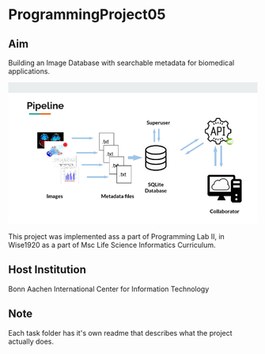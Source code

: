 # ProgrammingProject05
## Aim
Building an Image Database with searchable metadata for biomedical applications. 

![pipeline](https://github.com/ShreyaKapoor18/ProgrammingProject05/blob/master/pipline.png)

This project was implemented ass a part of Programming Lab II, in Wise1920 as a 
part of Msc Life Science Informatics Curriculum. 

## Host Institution 
Bonn Aachen International Center for Information Technology <br> 
## Note
Each task folder has it's own readme that describes what the project actually does. 


